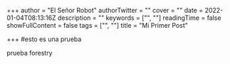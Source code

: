 +++
author = "El Señor Robot"
authorTwitter = ""
cover = ""
date = 2022-01-04T08:13:16Z
description = ""
keywords = ["", ""]
readingTime = false
showFullContent = false
tags = ["", ""]
title = "Mi Primer Post"

+++
\#esto es una prueba

prueba forestry 